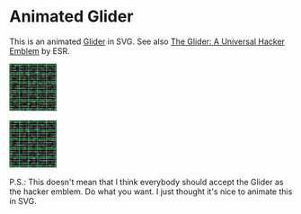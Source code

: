# Animated Glider

This is an animated [Glider](http://en.wikipedia.org/wiki/Glider_%28Conway%27s_Life%29) in SVG.
See also [The Glider: A Universal Hacker Emblem](http://www.catb.org/hacker-emblem/) by ESR.

![Animated Glider](https://raw.githubusercontent.com/christianhujer/animatedGlider/master/animatedGlider.svg)

<img src="https://raw.githubusercontent.com/christianhujer/animatedGlider/master/animatedGlider.svg" />

P.S.:
This doesn't mean that I think everybody should accept the Glider as the hacker emblem.
Do what you want.
I just thought it's nice to animate this in SVG.
